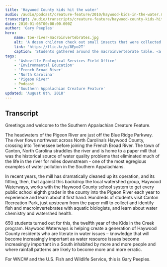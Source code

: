 ```yaml
---
title: 'Haywood County kids hit the water'
audio: /audio/podcast/creature-feature/2010/haywood-kids-in-the-water.mp3
transcript: /audio/transcripts/creature-feature/haywood-county-kids-hit-the-water.pdf
date: 2010-01-05T00:00:00.000Z
author: 'Gary Peeples'
hero:
    name: toe-river-macroinvertebrates.jpg
    alt: 'A dozen children check out small insects that were collected in the river.'
    link: 'https://flic.kr/p/8Epo2T'
    caption: 'Students gathered around the macroinvertebrate table. <a href="https://flic.kr/p/8Epo2T">Photo</a> by Gary Peeples, USFWS.'
tags:
    - 'Asheville Ecological Services Field Office'
    - 'Environmental Education'
    - 'French Broad River'
    - 'North Carolina'
    - 'Pigeon River'
    - Podcast
    - 'Southern Appalachian Creature Feature'
updated: 'August 8th, 2018'
---
```


## Transcript

Greetings and welcome to the Southern Appalachian Creature Feature.

The headwaters of the Pigeon River are just off the Blue Ridge Parkway. The river flows northwest across North Carolina’s Haywood County, crossing into Tennessee before joining the French Broad River. The town of Canton, North Carolina straddles the river and is home to a paper mill that was the historical source of water quality problems that eliminated much of the life in the river for miles downstream - one of the most egregious examples of water pollution in the Southern Appalachians.

In recent years, the mill has dramatically cleaned up its operation, and its fitting, then, that against this backdrop the local watershed group, Haywood Waterways, works with the Haywood County school system to get every public school eighth grader in the county into the Pigeon River each year to experience and learn about it first hand. Hundreds of students visit Canton Recreation Park, just upstream from the paper mill to collect and identify fish and macroinvertebrates with aquatic biologists, and learn about water chemistry and watershed health.

650 students turned out for this, the twelfth year of the Kids in the Creek program. Haywood Waterways is helping create a generation of Haywood County residents who are literate in water issues – knowledge that will become increasingly important as water resource issues become increasingly important in a South inhabited by more and more people and where rainfall patterns are likely to become more and more erratic.

For WNCW and the U.S. Fish and Wildlife Service, this is Gary Peeples.